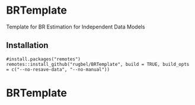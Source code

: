 # BRTemplate
Template for BR Estimation for Independent Data Models 

## Installation
``` 
#install.packages("remotes")
remotes::install_github("rugbel/BRTemplate", build = TRUE, build_opts = c("--no-resave-data", "--no-manual"))
```

# BRTemplate
